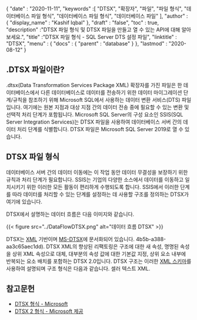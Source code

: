 {
  "date" : "2020-11-11",
  "keywords" :[ "DTSX", "확장자", "파일", "파일 형식", "데이터베이스 파일 형식", "데이터베이스 파일 형식", "데이터베이스 파일" ],
  "author" : {
    "display_name" : "Kashif Iqbal"
},
  "draft" : "false",
  "toc" : true,
  "description" :"DTSX 파일 형식 및 DTSX 파일을 만들고 열 수 있는 API에 대해 알아보세요.",
  "title" :"DTSX 파일 형식 - SQL Server DTS 설정 파일",
  "linktitle" : "DTSX",
  "menu" : {
    "docs" : {
      "parent" : "database"
}
},
  "lastmod" : "2020-08-12"
}

## .DTSX 파일이란?

.dtsx(Data Transformation Services Package XML) 확장자를 가진 파일은 한 데이터베이스에서 다른 데이터베이스로 데이터를 전송하기 위한 데이터 마이그레이션 단계/규칙을 참조하기 위해 Microsoft SQL에서 사용하는 데이터 변환 서비스(DTS) 파일입니다. 여기에는 원본 지점과 대상 지점 간의 데이터 전송 중에 필요할 수 있는 변환 및 선택적 처리 단계가 포함됩니다. Microsoft SQL Server의 구성 요소인 SSIS(SQL Server Integration Services)는 DTSX 파일을 사용하여 데이터베이스 서버 간의 데이터 처리 단계를 식별합니다. DTSX 파일은 Microsoft SQL Server 2019로 열 수 있습니다.

## DTSX 파일 형식

데이터베이스 서버 간의 데이터 이동에는 이 작업 동안 데이터 무결성을 보장하기 위한 규칙과 처리 단계가 필요합니다. SSIS는 기업의 다양한 소스에서 데이터를 이동하고 일치시키기 위한 이러한 모든 활동이 편리하게 수행되도록 합니다. SSIS에서 이러한 단계를 따라 데이터를 처리할 수 있는 단계를 설정하는 데 사용할 구조를 정의하는 DTSX가 여기에 있습니다.

DTSX에서 설명하는 데이터 흐름은 다음 이미지와 같습니다.

{{< figure src="../DataFlowDTSX.png" alt="데이터 흐름 DTSX" >}}

DTSX는 [XML](/ko/web/xml/) 기반이며 [MS-DTSX](https://learn.microsoft.com/en-us/openspecs/sql_data_portability/ms-dtsx/235600e9-0c13-)에 문서화되어 있습니다. 4b5b-a388-aa3c65aec1dd). DTSX XML의 향상된 리팩토링은 구조에 대한 새 속성, 명명된 속성을 상위 XML 속성으로 대체, 대부분의 속성 값에 대한 기본값 지정, 상위 요소 내부에 반복되는 요소 배치를 포함하는 DTSX 2.0입니다. DTSX 구조는 이러한 [XML 스키마](https://learn.microsoft.com/en-us/openspecs/sql_data_portability/ms-dtsx/e5095968-26ea-4824-a717-153ccee642dc#Appendix_A_1)를 사용하여 설명되며 구조 형식은 다음과 같습니다. 셀러 텍스트 XML.

## 참고문헌

* [DTSX 형식 - Microsoft](https://learn.microsoft.com/en-us/openspecs/sql_data_portability/ms-dtsx/235600e9-0c13-4b5b-a388-aa3c65aec1dd)
* [DTSX 2 형식 - Microsoft 제공](https://learn.microsoft.com/en-us/openspecs/sql_data_portability/ms-dtsx2/fb216aa4-62ab-41c8-a6d5-5b1002739d21)

